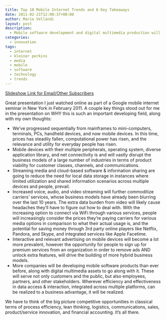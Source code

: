 ```yaml
---
title: Top 10 Mobile Internet Trends and 6 Key Takeaways
date: 2011-02-21T12:00:37+00:00
author: Mario Vellandi
layout: post
description:
  - Mobile software development and digital multimedia production will rapidly increase. They'll customers, employees, partners, and other stakeholders.
categories:
  - innovation
tags:
  - internet
  - kleiner perkins
  - media
  - mobile
  - software
  - technology
  - trends
---
```

[Slideshow Link for Email/Other Subscribers](http://www.slideshare.net/kleinerperkins/kpcb-top-10-mobile-trends-feb-2011)

Great presentation I just watched online as part of a Google mobile internet seminar in New York in February 2011. A couple key things stood out for me in the presentation on WHY this is such an important developing field, along with my own thoughts:

  * We&#8217;ve progressed sequentially from mainframes to mini-computers, terminals, PCs, handheld devices, and now mobile devices. In this time, prices has steadily fallen, computational power has risen, and the relevance and utility for everyday people has risen.
  * Mobile devices with their multiple peripherals, operating system, diverse application library, and net connectivity is and will vastly disrupt the business models of a large number of industries in terms of product viability for customer classes, channels, and communications.
  * Streaming media and cloud-based software & information sharing are going to reduce the need for local data storage in instances where limited utilization and shared information scenarios across multiple devices and people, prevail.
  * Increased voice, audio, and video streaming will further commoditize carriers&#8217; services, whose business models have already been blurring over the last 10 years. The extra data burden from video will likely cause headaches they&#8217;ll have to figure out how to deal with. With the increasing option to connect via WiFi through various services, people will increasingly consider the prices they&#8217;re paying carriers for various media options in comparison to what their actual usage is, and the potential for saving money through 3rd party online players like Netflix, Pandora, and Skype, and integrated services like Apple Facetime.
  * Interactive and relevant advertising on mobile devices will become a lot more prevalent, however the opportunity for people to sign up for premium services from an organization in order to remove ads AND unlock extra features, will drive the building of more hybrid business models.
  * More companies will be developing mobile software products than ever before, along with digital multimedia assets to go along with it. These will serve not only customers and the public, but also employees, partners, and other stakeholders. Wherever efficiency and effectiveness in data access & interaction, integrated across multiple platforms, can be realized to a business advantage, it will be realized.

We have to think of the big picture competitive opportunities in classical terms of process efficiency, lean thinking, logistics, communications, sales, product/service innovation, and financial accounting. It&#8217;s all there.
